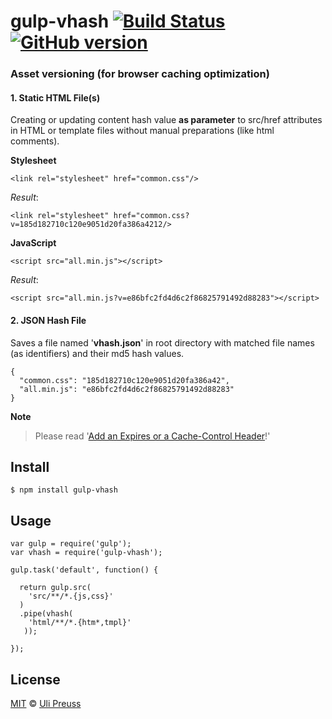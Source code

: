 # gulp-vhash [![Build Status](https://travis-ci.org/up/gulp-vhash.svg?branch=master)](https://travis-ci.org/up/gulp-vhash) [![GitHub version](https://badge.fury.io/gh/up%2Fgulp-vhash.svg)](http://badge.fury.io/gh/up%2Fgulp-vhash)

### Asset versioning (for browser caching optimization)

#### 1. Static HTML File(s)       
Creating or updating content hash value **as parameter** to src/href attributes in HTML or template files without manual preparations (like html comments).

**Stylesheet**

    <link rel="stylesheet" href="common.css"/>

_Result_:

    <link rel="stylesheet" href="common.css?v=185d182710c120e9051d20fa386a4212/>

**JavaScript**
   
    <script src="all.min.js"></script>

_Result_:

    <script src="all.min.js?v=e86bfc2fd4d6c2f86825791492d88283"></script>

#### 2. JSON Hash File        
Saves a file named '**vhash.json**' in root directory with matched file names (as identifiers) and their md5 hash values. 

    {
      "common.css": "185d182710c120e9051d20fa386a42",
      "all.min.js": "e86bfc2fd4d6c2f86825791492d88283"
    }


**Note**        
> Please read '[Add an Expires or a Cache-Control Header](http://developer.yahoo.com/performance/rules.html#expires)!'


## Install

```
$ npm install gulp-vhash
```


## Usage

```
var gulp = require('gulp');
var vhash = require('gulp-vhash');

gulp.task('default', function() {
  
  return gulp.src(
    'src/**/*.{js,css}'
  )
  .pipe(vhash(
    'html/**/*.{htm*,tmpl}'
   ));
  
});
```

## License

[MIT](http://opensource.org/licenses/MIT) © [Uli Preuss](http://ulipreuss.eu)
